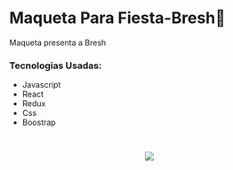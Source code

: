 # Maqueta Para Fiesta-Bresh🎉

<p>Maqueta presenta a Bresh </p>

<h3>Tecnologias Usadas:</h3>

<ul>
  <li>Javascript</li>
  <li>React</li>
  <li>Redux</li>
  <li>Css</li>
  <li>Boostrap</li>
</ul>
<br/>

<p align="center"><img src="https://i.gyazo.com/138515ac810847c79ecc591a4d2c7ee5.png"/></p>
